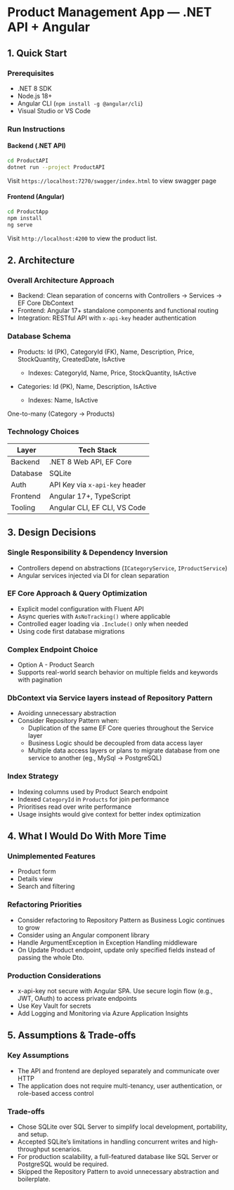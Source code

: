 # Product Management App — .NET API + Angular


## 1. Quick Start

### Prerequisites

- .NET 8 SDK
- Node.js 18+
- Angular CLI (`npm install -g @angular/cli`)
- Visual Studio or VS Code

### Run Instructions

#### Backend (.NET API)

```bash
cd ProductAPI
dotnet run --project ProductAPI
```

Visit `https://localhost:7270/swagger/index.html` to view swagger page

#### Frontend (Angular)

```bash
cd ProductApp
npm install
ng serve
```

Visit `http://localhost:4200` to view the product list.


## 2. Architecture

### Overall Architecture Approach

- Backend: Clean separation of concerns with Controllers → Services → EF Core DbContext
- Frontend: Angular 17+ standalone components and functional routing
- Integration: RESTful API with `x-api-key` header authentication

### Database Schema

- Products: Id (PK), CategoryId (FK), Name, Description, Price, StockQuantity, CreatedDate, IsActive
  - Indexes: CategoryId, Name, Price, StockQuantity, IsActive

- Categories: Id (PK), Name, Description, IsActive
  - Indexes: Name, IsActive
	
One-to-many (Category → Products)

### Technology Choices

| Layer       | Tech Stack                     |
|-------------|--------------------------------|
| Backend     | .NET 8 Web API, EF Core        |
| Database    | SQLite                         |
| Auth        | API Key via `x-api-key` header |
| Frontend    | Angular 17+, TypeScript        |
| Tooling     | Angular CLI, EF CLI, VS Code   |


## 3. Design Decisions

### Single Responsibility & Dependency Inversion

- Controllers depend on abstractions (`ICategoryService`, `IProductService`)
- Angular services injected via DI for clean separation

### EF Core Approach & Query Optimization

- Explicit model configuration with Fluent API
- Async queries with `AsNoTracking()` where applicable
- Controlled eager loading via `.Include()` only when needed
- Using code first database migrations

### Complex Endpoint Choice

- Option A - Product Search
- Supports real-world search behavior on multiple fields and keywords with pagination

### DbContext via Service layers instead of Repository Pattern

- Avoiding unnecessary abstraction
- Consider Repository Pattern when:
  - Duplication of the same EF Core queries throughout the Service layer
  - Business Logic should be decoupled from data access layer
  - Multiple data access layers or plans to migrate database from one service to another (eg., MySql -> PostgreSQL)

### Index Strategy

- Indexing columns used by Product Search endpoint
- Indexed `CategoryId` in `Products` for join performance
- Prioritises read over write performance
- Usage insights would give context for better index optimization


## 4. What I Would Do With More Time

### Unimplemented Features

- Product form
- Details view
- Search and filtering

### Refactoring Priorities

- Consider refactoring to Repository Pattern as Business Logic continues to grow
- Consider using an Angular component library 
- Handle ArgumentException in Exception Handling middleware
- On Update Product endpoint, update only specified fields instead of passing the whole Dto.

### Production Considerations

- x-api-key not secure with Angular SPA. Use secure login flow (e.g., JWT, OAuth) to access private endpoints
- Use Key Vault for secrets
- Add Logging and Monitoring via Azure Application Insights


## 5. Assumptions & Trade-offs

### Key Assumptions

- The API and frontend are deployed separately and communicate over HTTP
- The application does not require multi-tenancy, user authentication, or role-based access control

### Trade-offs

- Chose SQLite over SQL Server to simplify local development, portability, and setup.
- Accepted SQLite’s limitations in handling concurrent writes and high-throughput scenarios.
- For production scalability, a full-featured database like SQL Server or PostgreSQL would be required.
- Skipped the Repository Pattern to avoid unnecessary abstraction and boilerplate.